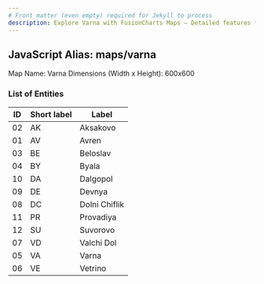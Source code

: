 ```yaml
---
# Front matter (even empty) required for Jekyll to process
description: Explore Varna with FusionCharts Maps – Detailed features for seamless integration. Try now & enhance your data visualization today! 
---
```


## JavaScript Alias: maps/varna

Map Name: Varna
Dimensions (Width x Height): 600x600





### List of Entities

ID | Short label | Label
---|---|---|
02|AK|Aksakovo
01|AV|Avren
03|BE|Beloslav
04|BY|Byala
10|DA|Dalgopol
09|DE|Devnya
08|DC|Dolni Chiflik
11|PR|Provadiya
12|SU|Suvorovo
07|VD|Valchi Dol
05|VA|Varna
06|VE|Vetrino

